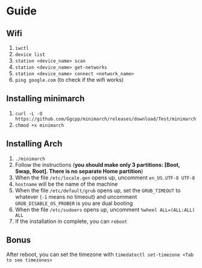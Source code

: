 # Guide

## Wifi

1. ```iwctl```
2. ```device list```
3. ```station <device_name> scan```
4. ```station <device_name> get-networks```
5. ```station <device_name> connect <network_name>```
6. ```ping google.com``` (to check if the wifi works)

## Installing minimarch

1. ```curl -L -O https://github.com/Ggcpp/minimarch/releases/download/Test/minimarch```
2. ```chmod +x minimarch```

## Installing Arch

1. ```./minimarch```
2. Follow the instructions (**you should make only 3 partitions: [Boot, Swap, Root]. There is no separate Home partition**)
3. When the file ```/etc/locale.gen``` opens up, uncomment ```en_US.UTF-8 UTF-8```
4. ```hostname``` will be the name of the machine
5. When the file ```/etc/default/grub``` opens up, set the ```GRUB_TIMEOUT``` to whatever (```-1``` means no timeout) and uncomment ```GRUB_DISABLE_OS_PROBER``` is you are dual booting
6. When the file ```/etc/sudoers``` opens up, uncomment ```%wheel ALL=(ALL:ALL) ALL```
7. If the installation in complete, you can ```reboot```

## Bonus

After reboot, you can set the timezone with ```timedatectl set-timezone <Tab to see timezones>```
